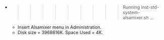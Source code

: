 * >>>>>>>>> Running inst-std-system-alsamixer.sh ...
  * Insert Alsamixer menu in Administration.
  * Disk size = 3968616K. Space Used = 4K.
